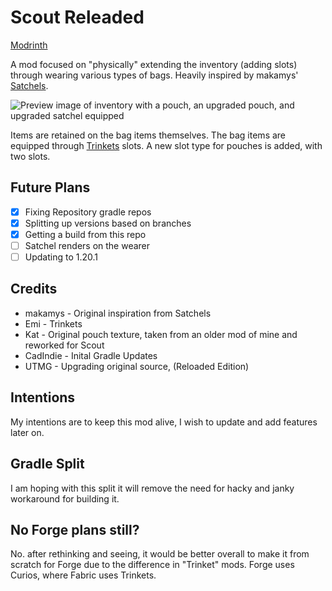 # Scout Releaded
[Modrinth](https://modrinth.com/mod/scoutreloaded)

A mod focused on "physically" extending the inventory (adding slots) through wearing various types of bags. Heavily inspired by makamys' [Satchels](https://github.com/makamys/Satchels).

![Preview image of inventory with a pouch, an upgraded pouch, and upgraded satchel equipped](.assets/inventory_preview.png)

Items are retained on the bag items themselves. The bag items are equipped through [Trinkets](https://github.com/emilyploszaj/trinkets) slots. A new slot type for pouches is added, with two slots.

## Future Plans
- [x] Fixing Repository gradle repos
- [x] Splitting up versions based on branches
- [x] Getting a build from this repo
- [ ] Satchel renders on the wearer
- [ ] Updating to 1.20.1

## Credits
* makamys - Original inspiration from Satchels
* Emi - Trinkets
* Kat - Original pouch texture, taken from an older mod of mine and reworked for Scout
* CadIndie - Inital Gradle Updates
* UTMG - Upgrading original source, (Reloaded Edition)

## Intentions
My intentions are to keep this mod alive, I wish to update and add features later on.
## Gradle Split
I am hoping with this split it will remove the need for hacky and janky workaround for building it.
## No Forge plans still?
No. after rethinking and seeing, it would be better overall to make it from scratch for Forge due to the difference in "Trinket" mods. Forge uses Curios, where Fabric uses Trinkets.
